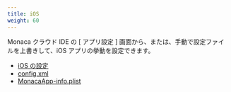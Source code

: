 ```yaml
---
title: iOS
weight: 60
---
```


Monaca クラウド IDE の [ アプリ設定 ]
画面から、または、手動で設定ファイルを上書きして、iOS アプリの挙動を設定できます。

- [iOS の設定](ios_configuration)
- [config.xml](config_xml)
- [MonacaApp-info.plist](monacaApp_info_plist)